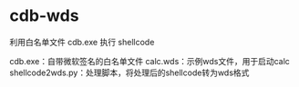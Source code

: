 # cdb-wds
利用白名单文件 cdb.exe 执行 shellcode

cdb.exe：自带微软签名的白名单文件
calc.wds：示例wds文件，用于启动calc
shellcode2wds.py：处理脚本，将处理后的shellcode转为wds格式
